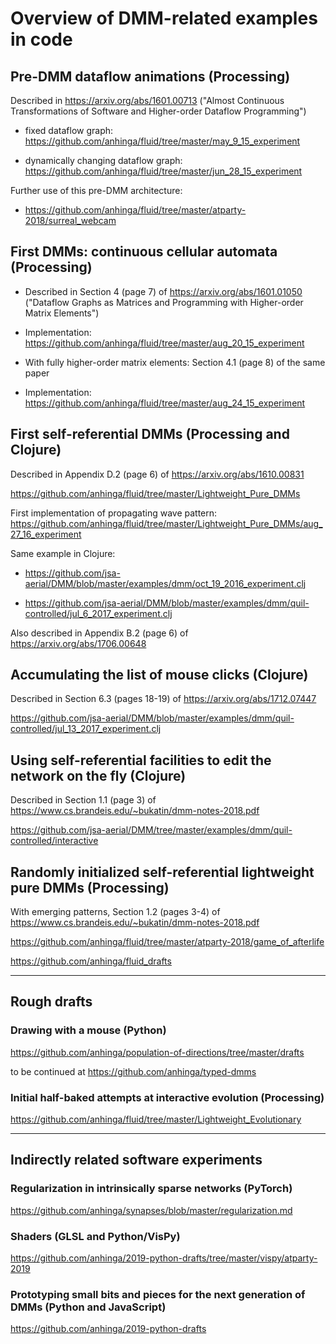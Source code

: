 # Overview of DMM-related examples in code

## Pre-DMM dataflow animations (Processing)

Described in https://arxiv.org/abs/1601.00713 ("Almost Continuous Transformations of Software and Higher-order Dataflow Programming")

  * fixed dataflow graph: https://github.com/anhinga/fluid/tree/master/may_9_15_experiment
  
  * dynamically changing dataflow graph: https://github.com/anhinga/fluid/tree/master/jun_28_15_experiment

Further use of this pre-DMM architecture:

  * https://github.com/anhinga/fluid/tree/master/atparty-2018/surreal_webcam

## First DMMs: continuous cellular automata (Processing)

  * Described in Section 4 (page 7) of https://arxiv.org/abs/1601.01050 ("Dataflow Graphs as Matrices and Programming with Higher-order Matrix Elements")

  * Implementation: https://github.com/anhinga/fluid/tree/master/aug_20_15_experiment

  * With fully higher-order matrix elements: Section 4.1 (page 8) of the same paper

  * Implementation: https://github.com/anhinga/fluid/tree/master/aug_24_15_experiment

## First self-referential DMMs (Processing and Clojure)

Described in Appendix D.2 (page 6) of https://arxiv.org/abs/1610.00831

https://github.com/anhinga/fluid/tree/master/Lightweight_Pure_DMMs

First implementation of propagating wave pattern: https://github.com/anhinga/fluid/tree/master/Lightweight_Pure_DMMs/aug_27_16_experiment

Same example in Clojure:

  * https://github.com/jsa-aerial/DMM/blob/master/examples/dmm/oct_19_2016_experiment.clj 
  
  * https://github.com/jsa-aerial/DMM/blob/master/examples/dmm/quil-controlled/jul_6_2017_experiment.clj

Also described in Appendix B.2 (page 6) of https://arxiv.org/abs/1706.00648

## Accumulating the list of mouse clicks (Clojure)

Described in Section 6.3 (pages 18-19) of https://arxiv.org/abs/1712.07447

https://github.com/jsa-aerial/DMM/blob/master/examples/dmm/quil-controlled/jul_13_2017_experiment.clj

## Using self-referential facilities to edit the network on the fly (Clojure)

Described in Section 1.1 (page 3) of https://www.cs.brandeis.edu/~bukatin/dmm-notes-2018.pdf 

https://github.com/jsa-aerial/DMM/tree/master/examples/dmm/quil-controlled/interactive

## Randomly initialized self-referential lightweight pure DMMs (Processing)

With emerging patterns, Section 1.2 (pages 3-4) of https://www.cs.brandeis.edu/~bukatin/dmm-notes-2018.pdf 

https://github.com/anhinga/fluid/tree/master/atparty-2018/game_of_afterlife

https://github.com/anhinga/fluid_drafts

*****************************

## Rough drafts

### Drawing with a mouse (Python)

https://github.com/anhinga/population-of-directions/tree/master/drafts

to be continued at https://github.com/anhinga/typed-dmms

### Initial half-baked attempts at interactive evolution (Processing)

https://github.com/anhinga/fluid/tree/master/Lightweight_Evolutionary

*****************************

## Indirectly related software experiments

### Regularization in intrinsically sparse networks (PyTorch)

https://github.com/anhinga/synapses/blob/master/regularization.md

### Shaders (GLSL and Python/VisPy)

https://github.com/anhinga/2019-python-drafts/tree/master/vispy/atparty-2019

### Prototyping small bits and pieces for the next generation of DMMs (Python and JavaScript)

https://github.com/anhinga/2019-python-drafts
